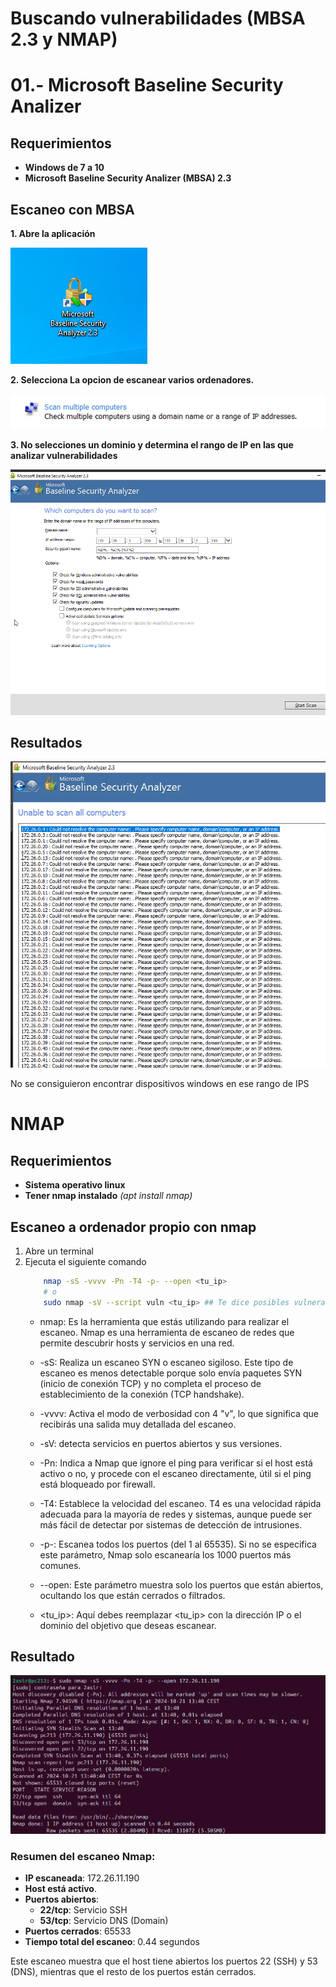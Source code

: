 # Buscando vulnerabilidades (MBSA 2.3 y NMAP)

# 01.- Microsoft Baseline Security Analizer
## Requerimientos

* **Windows de 7 a 10**
* **Microsoft Baseline Security Analizer (MBSA) 2.3**

## Escaneo con MBSA

**1. Abre la aplicación**

![abir](IMG/01.png)

**2. Selecciona La opcion de escanear varios ordenadores.**

![abir](IMG/02.png)

**3. No selecciones un dominio y determina el rango de IP en las que analizar vulnerabilidades**

![abir](IMG/03.png)

## Resultados

![abir](IMG/04.png)

No se consiguieron encontrar dispositivos windows en ese rango de IPS

# NMAP
## Requerimientos

* **Sistema operativo linux**
* **Tener nmap instalado** *(apt install nmap)*

## Escaneo a ordenador propio con nmap

1. Abre un terminal
2. Ejecuta el siguiente comando
    ~~~bash
        nmap -sS -vvvv -Pn -T4 -p- --open <tu_ip>
        # o
        sudo nmap -sV --script vuln <tu_ip> ## Te dice posibles vulneravilidades
    ~~~
    * nmap: Es la herramienta que estás utilizando para realizar el escaneo. Nmap es una herramienta de escaneo de redes que permite descubrir hosts y servicios en una red.

    * -sS: Realiza un escaneo SYN o escaneo sigiloso. Este tipo de escaneo es menos detectable porque solo envía paquetes SYN (inicio de conexión TCP) y no completa el proceso de establecimiento de la conexión (TCP handshake).

    * -vvvv: Activa el modo de verbosidad con 4 "v", lo que significa que recibirás una salida muy detallada del escaneo.

    * -sV: detecta servicios en puertos abiertos y sus versiones.

    * -Pn: Indica a Nmap que ignore el ping para verificar si el host está activo o no, y procede con el escaneo directamente, útil si el ping está bloqueado por firewall.

    * -T4: Establece la velocidad del escaneo. T4 es una velocidad rápida adecuada para la mayoría de redes y sistemas, aunque puede ser más fácil de detectar por sistemas de detección de intrusiones.

    * -p-: Escanea todos los puertos (del 1 al 65535). Si no se especifica este parámetro, Nmap solo escanearía los 1000 puertos más comunes.

    * --open: Este parámetro muestra solo los puertos que están abiertos, ocultando los que están cerrados o filtrados.

    * <tu_ip>: Aquí debes reemplazar <tu_ip> con la dirección IP o el dominio del objetivo que deseas escanear.

## Resultado

![resultado](IMG/05.png)

### Resumen del escaneo Nmap:

- **IP escaneada**: 172.26.11.190
- **Host está activo**.
- **Puertos abiertos**:
  - **22/tcp**: Servicio SSH
  - **53/tcp**: Servicio DNS (Domain)
- **Puertos cerrados**: 65533
- **Tiempo total del escaneo**: 0.44 segundos

Este escaneo muestra que el host tiene abiertos los puertos 22 (SSH) y 53 (DNS), mientras que el resto de los puertos están cerrados.
